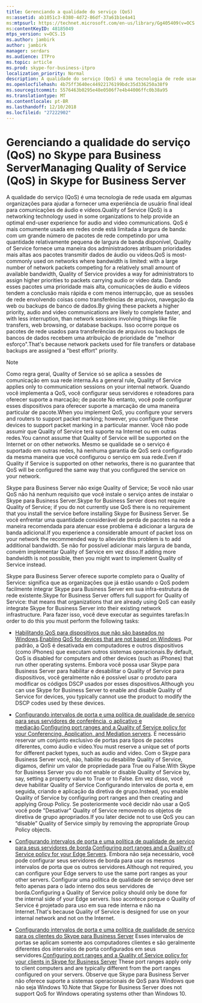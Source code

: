 ```yaml
---
title: Gerenciando a qualidade do serviço (QoS)
ms:assetid: ab1051c3-8380-4d72-86df-37a61b1e4a41
ms:mtpsurl: https://technet.microsoft.com/en-us/library/Gg405409(v=OCS.15)
ms:contentKeyID: 48185049
mtps_version: v=OCS.15
ms.author: jambirk
author: jambirk
manager: serdars
ms.audience: ITPro
ms.topic: article
ms.prod: skype-for-business-itpro
localization_priority: Normal
description: A qualidade do serviço (QoS) é uma tecnologia de rede usada em algumas organizações para ajudar a fornecer uma experiência de usuário final ideal para comunicações de áudio e vídeos.
ms.openlocfilehash: 4b75ff3640ec44922176199bdc35d336250a38f9
ms.sourcegitcommit: 5576463b0295e48e0506f7e4b44006ffc0b38a95
ms.translationtype: MT
ms.contentlocale: pt-BR
ms.lasthandoff: 12/10/2018
ms.locfileid: "27222902"
---
```

# <a name="managing-quality-of-service-qos-in-skype-for-business-server"></a><span data-ttu-id="4cdc9-103">Gerenciando a qualidade do serviço (QoS) no Skype para Business Server</span><span class="sxs-lookup"><span data-stu-id="4cdc9-103">Managing Quality of Service (QoS) in Skype for Business Server</span></span>


<span data-ttu-id="4cdc9-104">A qualidade do serviço (QoS) é uma tecnologia de rede usada em algumas organizações para ajudar a fornecer uma experiência de usuário final ideal para comunicações de áudio e vídeos.</span><span class="sxs-lookup"><span data-stu-id="4cdc9-104">Quality of Service (QoS) is a networking technology used in some organizations to help provide an optimal end-user experience for audio and video communications.</span></span> <span data-ttu-id="4cdc9-105">QoS é mais comumente usada em redes onde está limitada a largura de banda: com um grande número de pacotes de rede competindo por uma quantidade relativamente pequena de largura de banda disponível, Quality of Service fornece uma maneira dos administradores atribuam prioridades mais altas aos pacotes transmitir dados de áudio ou vídeos.</span><span class="sxs-lookup"><span data-stu-id="4cdc9-105">QoS is most-commonly used on networks where bandwidth is limited: with a large number of network packets competing for a relatively small amount of available bandwidth, Quality of Service provides a way for administrators to assign higher priorities to packets carrying audio or video data.</span></span> <span data-ttu-id="4cdc9-106">Dando esses pacotes uma prioridade mais alta, comunicações de áudio e vídeos tendem a conclusão mais rápida e com menos interrupção, que as sessões de rede envolvendo coisas como transferências de arquivos, navegação da web ou backups de banco de dados.</span><span class="sxs-lookup"><span data-stu-id="4cdc9-106">By giving these packets a higher priority, audio and video communications are likely to complete faster, and with less interruption, than network sessions involving things like file transfers, web browsing, or database backups.</span></span> <span data-ttu-id="4cdc9-107">Isso ocorre porque os pacotes de rede usados para transferências de arquivos ou backups de bancos de dados recebem uma atribuição de prioridade de "melhor esforço".</span><span class="sxs-lookup"><span data-stu-id="4cdc9-107">That's because network packets used for file transfers or database backups are assigned a "best effort" priority.</span></span>


> [!NOTE]  
> <span data-ttu-id="4cdc9-108">Como regra geral, Quality of Service só se aplica a sessões de comunicação em sua rede interna.</span><span class="sxs-lookup"><span data-stu-id="4cdc9-108">As a general rule, Quality of Service applies only to communication sessions on your internal network.</span></span> <span data-ttu-id="4cdc9-109">Quando você implementa a QoS, você configurar seus servidores e roteadores para oferecer suporte a marcação; de pacote No entanto, você pode configurar esses dispositivos para oferecer suporte a marcação de uma maneira particular de pacote.</span><span class="sxs-lookup"><span data-stu-id="4cdc9-109">When you implement QoS, you configure your servers and routers to support packet marking; however, you configure these devices to support packet marking in a particular manner.</span></span> <span data-ttu-id="4cdc9-110">Você não pode assumir que Quality of Service terá suporte na Internet ou em outras redes.</span><span class="sxs-lookup"><span data-stu-id="4cdc9-110">You cannot assume that Quality of Service will be supported on the Internet or on other networks.</span></span> <span data-ttu-id="4cdc9-111">Mesmo se qualidade se o serviço é suportado em outras redes, há nenhuma garantia de QoS será configurado da mesma maneira que você configurou o serviço em sua rede.</span><span class="sxs-lookup"><span data-stu-id="4cdc9-111">Even if Quality if Service is supported on other networks, there is no guarantee that QoS will be configured the same way that you configured the service on your network.</span></span>

<span data-ttu-id="4cdc9-112">Skype para Business Server não exige Quality of Service; Se você não usar QoS não há nenhum requisito que você instale o serviço antes de instalar o Skype para Business Server.</span><span class="sxs-lookup"><span data-stu-id="4cdc9-112">Skype for Business Server does not require Quality of Service; if you do not currently use QoS there is no requirement that you install the service before installing Skype for Business Server.</span></span> <span data-ttu-id="4cdc9-113">Se você enfrentar uma quantidade considerável de perda de pacotes na rede a maneira recomendada para atenuar esse problema é adicionar a largura de banda adicional.</span><span class="sxs-lookup"><span data-stu-id="4cdc9-113">If you experience a considerable amount of packet loss on your network the recommended way to alleviate this problem is to add additional bandwidth.</span></span> <span data-ttu-id="4cdc9-114">Se não for possível adicionar mais largura de banda, convém implementar Quality of Service em vez disso.</span><span class="sxs-lookup"><span data-stu-id="4cdc9-114">If adding more bandwidth is not possible, then you might want to implement Quality of Service instead.</span></span>

<span data-ttu-id="4cdc9-115">Skype para Business Server oferece suporte completo para o Quality of Service: significa que as organizações que já estão usando o QoS podem facilmente integrar Skype para Business Server em sua infra-estrutura de rede existente.</span><span class="sxs-lookup"><span data-stu-id="4cdc9-115">Skype for Business Server offers full support for Quality of Service: that means that organizations that are already using QoS can easily integrate Skype for Business Server into their existing network infrastructure.</span></span> <span data-ttu-id="4cdc9-116">Para fazer isso, você deve executar as seguintes tarefas:</span><span class="sxs-lookup"><span data-stu-id="4cdc9-116">In order to do this you must perform the following tasks:</span></span>

  - <span data-ttu-id="4cdc9-117">[Habilitando QoS para dispositivos que não são baseados no Windows](enabling-qos-for-devices-that-are-not-based-on-windows.md).</span><span class="sxs-lookup"><span data-stu-id="4cdc9-117">[Enabling QoS for devices that are not based on Windows](enabling-qos-for-devices-that-are-not-based-on-windows.md).</span></span> <span data-ttu-id="4cdc9-118">Por padrão, a QoS é desativada em computadores e outros dispositivos (como iPhones) que executam outros sistemas operacionais.</span><span class="sxs-lookup"><span data-stu-id="4cdc9-118">By default, QoS is disabled for computers and other devices (such as iPhones) that run other operating systems.</span></span> <span data-ttu-id="4cdc9-119">Embora você possa usar Skype para Business Server para habilitar e desabilitar o Quality of Service para dispositivos, você geralmente não é possível usar o produto para modificar os códigos DSCP usados por esses dispositivos.</span><span class="sxs-lookup"><span data-stu-id="4cdc9-119">Although you can use Skype for Business Server to enable and disable Quality of Service for devices, you typically cannot use the product to modify the DSCP codes used by these devices.</span></span>

  - <span data-ttu-id="4cdc9-120">[Configurando intervalos de porta e uma política de qualidade de serviço para seus servidores de conferência, o aplicativo e mediação](configuring-port-ranges-for-your-conferencing-application-and-mediation-servers.md).</span><span class="sxs-lookup"><span data-stu-id="4cdc9-120">[Configuring port ranges and a Quality of Service policy for your Conferencing, Application, and Mediation servers](configuring-port-ranges-for-your-conferencing-application-and-mediation-servers.md).</span></span> <span data-ttu-id="4cdc9-121">É necessário reservar um conjunto exclusivo de portas para tipos de pacotes diferentes, como áudio e vídeo.</span><span class="sxs-lookup"><span data-stu-id="4cdc9-121">You must reserve a unique set of ports for different packet types, such as audio and video.</span></span> <span data-ttu-id="4cdc9-122">Com o Skype para Business Server você, não, habilite ou desabilite Quality of Service, digamos, definir um valor de propriedade para True ou False.</span><span class="sxs-lookup"><span data-stu-id="4cdc9-122">With Skype for Business Server you do not enable or disable Quality of Service by, say, setting a property value to True or to False.</span></span> <span data-ttu-id="4cdc9-123">Em vez disso, você deve habilitar Quality of Service Configurando intervalos de porta e, em seguida, criando e aplicação da diretiva de grupo.</span><span class="sxs-lookup"><span data-stu-id="4cdc9-123">Instead, you enable Quality of Service by configuring port ranges and then creating and applying Group Policy.</span></span> <span data-ttu-id="4cdc9-124">Se posteriormente você decidir não usar a QoS você pode "Desativar" Quality of Service removendo os objetos de diretiva de grupo apropriados.</span><span class="sxs-lookup"><span data-stu-id="4cdc9-124">If you later decide not to use QoS you can “disable” Quality of Service simply by removing the appropriate Group Policy objects.</span></span>

  - <span data-ttu-id="4cdc9-125">[Configurando intervalos de porta e uma política de qualidade de serviço para seus servidores de borda](configuring-port-ranges-for-your-edge-servers.md).</span><span class="sxs-lookup"><span data-stu-id="4cdc9-125">[Configuring port ranges and a Quality of Service policy for your Edge Servers](configuring-port-ranges-for-your-edge-servers.md).</span></span> <span data-ttu-id="4cdc9-126">Embora não seja necessário, você pode configurar seus servidores de borda para usar os mesmos intervalos de porta que os outros servidores.</span><span class="sxs-lookup"><span data-stu-id="4cdc9-126">Although not required, you can configure your Edge servers to use the same port ranges as your other servers.</span></span> <span data-ttu-id="4cdc9-127">Configurar uma política de qualidade de serviço deve ser feito apenas para o lado interno dos seus servidores de borda.</span><span class="sxs-lookup"><span data-stu-id="4cdc9-127">Configuring a Quality of Service policy should only be done for the internal side of your Edge servers.</span></span> <span data-ttu-id="4cdc9-128">Isso acontece porque o Quality of Service é projetado para uso em sua rede interna e não na Internet.</span><span class="sxs-lookup"><span data-stu-id="4cdc9-128">That's because Quality of Service is designed for use on your internal network and not on the Internet.</span></span>

- <span data-ttu-id="4cdc9-129">[Configurando intervalos de porta e uma política de qualidade de serviço para os clientes do Skype para Business Server](configuring-port-ranges-for-your-skype-clients.md)  Esses intervalos de portas se aplicam somente aos computadores clientes e são geralmente diferentes dos intervalos de porta configurados em seus servidores.</span><span class="sxs-lookup"><span data-stu-id="4cdc9-129">[Configuring port ranges and a Quality of Service policy for your clients in Skype for Business Server](configuring-port-ranges-for-your-skype-clients.md)  These port ranges apply only to client computers and are typically different from the port ranges configured on your servers.</span></span> <span data-ttu-id="4cdc9-130">Observe que Skype para Business Server não oferece suporte a sistemas operacionais de QoS para Windows que não seja Windows 10.</span><span class="sxs-lookup"><span data-stu-id="4cdc9-130">Note that Skype for Business Server does not support QoS for Windows operating systems other than Windows 10.</span></span>


